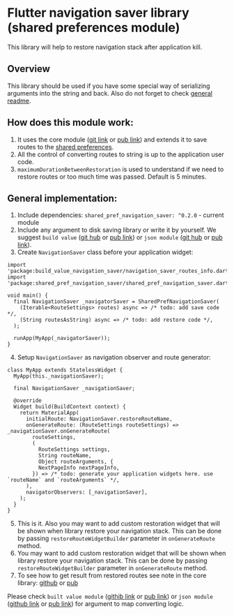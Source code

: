 # Flutter navigation saver library (shared preferences module)

This library will help to restore navigation stack after application kill.

## Overview

This library should be used if you have some special way of serializing arguments into the string and back. Also do not forget to check [general readme](../../../).


## How does this module work:

1. It uses the core module ([git link](../navigation_saver) or [pub link](https://pub.dev/packages/navigation_saver)) and extends it to save routes to the [shared preferences](https://pub.dev/packages/shared_preferences).
2. All the control of converting routes to string is up to the application user code.
3. `maximumDurationBetweenRestoration` is used to understand if we need to restore routes or too much time was passed. Default is 5 minutes.

## General implementation:

1. Include dependencies:
  `shared_pref_navigation_saver: ^0.2.0`   - current module
2. Include any argument to disk saving library or write it by yourself. We suggest `build value` ([git hub](../built_value_navigation_saver) or [pub link](https://pub.dev/packages/build_value_navigation_saver)) or `json module` ([git hub](../json_navigation_saver) or [pub link](https://pub.dev/packages/json_navigation_saver)).
3. Create `NavigationSaver` class before your application widget:
```
import 'package:build_value_navigation_saver/navigation_saver_routes_info.dart';
import 'package:shared_pref_navigation_saver/shared_pref_navigation_saver.dart';

void main() {
  final NavigationSaver _navigatorSaver = SharedPrefNavigationSaver(
    (Iterable<RouteSettings> routes) async => /* todo: add save code */,
    (String routesAsString) async => /* todo: add restore code */,
  );

  runApp(MyApp(_navigatorSaver));
}

```
4. Setup `NavigationSaver` as navigation observer and route generator:
```
class MyApp extends StatelessWidget {
  MyApp(this._navigationSaver);

  final NavigationSaver _navigationSaver;

  @override
  Widget build(BuildContext context) {
    return MaterialApp(
      initialRoute: NavigationSaver.restoreRouteName,
      onGenerateRoute: (RouteSettings routeSettings) => _navigationSaver.onGenerateRoute(
        routeSettings,
        (
          RouteSettings settings,
          String routeName,
          Object routeArguments, {
          NextPageInfo nextPageInfo,
        }) => /* todo: generate your application widgets here. use `routeName` and `routeArguments` */,
      ),
      navigatorObservers: [_navigationSaver],
    );
  }
}
```
5. This is it. Also you may want to add custom restoration widget that will be shown when library restore your navigation stack. This can be done by passing `restoreRouteWidgetBuilder` parameter in `onGenerateRoute` method.
6. You may want to add custom restoration widget that will be shown when library restore your navigation stack. This can be done by passing `restoreRouteWidgetBuilder` parameter in `onGenerateRoute` method.
7. To see how to get result from restored routes see note in the core library: [github](https://github.com/scalio/flutter_navigation_saver#restoredarguments) or [pub](https://pub.dev/packages/navigation_saver#restoredarguments)


Please check `built value module` ([githib link](../built_value_navigation_saver) or [pub link](https://pub.dev/packages/build_value_navigation_saver)) or `json module` ([github link](../json_navigation_saver) or [pub link](https://pub.dev/packages/json_navigation_saver)) for argument to map converting logic.